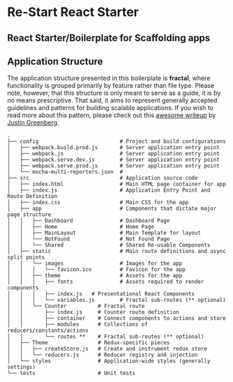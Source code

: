 # Re-Start React Starter
## React Starter/Boilerplate for Scaffolding apps


## Application Structure

The application structure presented in this boilerplate is **fractal**, where functionality is grouped primarily by feature rather than file type. Please note, however, that this structure is only meant to serve as a guide, it is by no means prescriptive. That said, it aims to represent generally accepted guidelines and patterns for building scalable applications. If you wish to read more about this pattern, please check out this [awesome writeup](https://github.com/davezuko/react-redux-starter-kit/wiki/Fractal-Project-Structure) by [Justin Greenberg](https://github.com/justingreenberg).

```
.
├── config                          # Project and build configurations
│   ├── webpack.build.prod.js       # Server application entry point
│   ├── webpack.js                  # Server application entry point
│   ├── webpack.serve.dev.js        # Server application entry point
│   ├── webpack.serve.prod.js       # Server application entry point
│   └── mocha-multi-reporters.json  # 
├── src                             # Application source code
│   ├── index.html                  # Main HTML page container for app
│   ├── index.js                    # Application Entry Point and Route Definition
│   ├── index.css                   # Main CSS for the app
│   ├── app                         # Components that dictate major page structure
│   │   ├── Dashboard               # Dashboard Page
│   │   ├── Home                    # Home Page
│   │   ├── MainLayout              # Main Template for layout
│   │   └── NotFound                # Not Found Page
│   │   └── Shared                  # Shared Re-usable Components
│   ├── static                      # Main route definitions and async split points
│   │   └── images                  # Images for the app
│   │   │   └── favicon.ico         # Favicon for the app
│   │   ├── theme                   # Assets for the app
│   │   │   ├── fonts               # Assets required to render components
│   │   │   ├── index.js   # Presentational React Components
│   │   │   └── variables.js        # Fractal sub-routes (** optional)
│   │   └── Counter          # Fractal route
│   │       ├── index.js     # Counter route definition
│   │       ├── container    # Connect components to actions and store
│   │       ├── modules      # Collections of reducers/constants/actions
│   │       └── routes **    # Fractal sub-routes (** optional)
│   ├── Theme                # Redux-specific pieces
│   │   ├── createStore.js   # Create and instrument redux store
│   │   └── reducers.js      # Reducer registry and injection
│   └── styles               # Application-wide styles (generally settings)
└── tests                    # Unit tests
```
